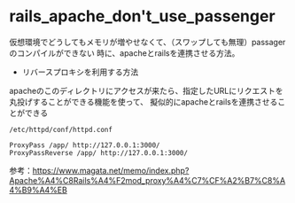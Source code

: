# rails_apache_don't_use_passenger

仮想環境でどうしてもメモリが増やせなくて、（スワップしても無理）passagerのコンパイルができない
時に、apacheとrailsを連携させる方法。

- リバースプロキシを利用する方法

apacheのこのディレクトリにアクセスが来たら、指定したURLにリクエストを丸投げすることができる機能を使って、
擬似的にapacheとrailsを連携させることができる

```
/etc/httpd/conf/httpd.conf

ProxyPass /app/ http://127.0.0.1:3000/
ProxyPassReverse /app/ http://127.0.0.1:3000/
```

参考：https://www.magata.net/memo/index.php?Apache%A4%C8Rails%A4%F2mod_proxy%A4%C7%CF%A2%B7%C8%A4%B9%A4%EB
